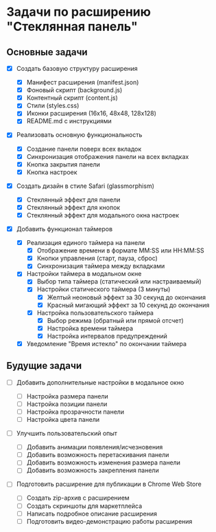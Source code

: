 # Задачи по расширению "Стеклянная панель"

## Основные задачи

- [x] Создать базовую структуру расширения

  - [x] Манифест расширения (manifest.json)
  - [x] Фоновый скрипт (background.js)
  - [x] Контентный скрипт (content.js)
  - [x] Стили (styles.css)
  - [x] Иконки расширения (16x16, 48x48, 128x128)
  - [x] README.md с инструкциями

- [x] Реализовать основную функциональность

  - [x] Создание панели поверх всех вкладок
  - [x] Синхронизация отображения панели на всех вкладках
  - [x] Кнопка закрытия панели
  - [x] Кнопка настроек

- [x] Создать дизайн в стиле Safari (glassmorphism)

  - [x] Стеклянный эффект для панели
  - [x] Стеклянный эффект для кнопок
  - [x] Стеклянный эффект для модального окна настроек

- [x] Добавить функционал таймеров
  - [x] Реализация единого таймера на панели
    - [x] Отображение времени в формате MM:SS или HH:MM:SS
    - [x] Кнопки управления (старт, пауза, сброс)
    - [x] Синхронизация таймера между вкладками
  - [x] Настройки таймера в модальном окне
    - [x] Выбор типа таймера (статический или настраиваемый)
    - [x] Настройки статического таймера (3 минуты)
      - [x] Желтый неоновый эффект за 30 секунд до окончания
      - [x] Красный мигающий эффект за 10 секунд до окончания
    - [x] Настройка пользовательского таймера
      - [x] Выбор режима (обратный или прямой отсчет)
      - [x] Настройка времени таймера
      - [x] Настройка интервалов предупреждений
  - [x] Уведомление "Время истекло" по окончании таймера

## Будущие задачи

- [ ] Добавить дополнительные настройки в модальное окно

  - [ ] Настройка размера панели
  - [ ] Настройка позиции панели
  - [ ] Настройка прозрачности панели
  - [ ] Настройка цвета панели

- [ ] Улучшить пользовательский опыт

  - [ ] Добавить анимации появления/исчезновения
  - [ ] Добавить возможность перетаскивания панели
  - [ ] Добавить возможность изменения размера панели
  - [ ] Добавить возможность закрепления панели

- [ ] Подготовить расширение для публикации в Chrome Web Store
  - [ ] Создать zip-архив с расширением
  - [ ] Создать скриншоты для маркетплейса
  - [ ] Написать подробное описание расширения
  - [ ] Подготовить видео-демонстрацию работы расширения
